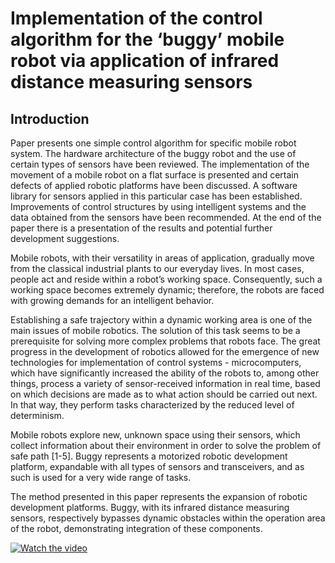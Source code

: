 Implementation of the control algorithm for the ‘buggy’ mobile robot via application of infrared distance measuring sensors
=======================
## Introduction
Paper presents one simple control algorithm for specific mobile robot system. The hardware architecture of the buggy robot and the use of certain types of sensors have been reviewed. The implementation of the movement of a mobile robot on a flat surface is presented and certain defects of applied robotic platforms have been discussed. A software library for sensors applied in this particular case has been established. Improvements of control structures by using intelligent systems and the data obtained from the sensors have been recommended. At the end of the paper there is a presentation of the results and potential further development suggestions.

Mobile robots, with their versatility in areas of application, gradually move from the classical industrial plants to our everyday lives. In most cases, people act and reside within a robot’s working space. Consequently, such a working space becomes extremely dynamic; therefore, the robots are faced with growing demands for an intelligent behavior.

Establishing a safe trajectory within a dynamic working area is one of the main issues of mobile robotics. The solution of this task seems to be a prerequisite for solving more complex problems that robots face. The great progress in the development of robotics allowed for the emergence of new technologies for implementation of control systems - microcomputers, which have significantly increased the ability of the robots to, among other things, process a variety of sensor-received information in real time, based on which decisions are made as to what action should be carried out next. In that way, they perform tasks characterized by the reduced level of determinism.

Mobile robots explore new, unknown space using their sensors, which collect information about their environment in order to solve the problem of safe path [1-5]. Buggy represents a motorized robotic development platform, expandable with all types of sensors and transceivers, and as such is used for a very wide range of tasks.

The method presented in this paper represents the expansion of robotic development platforms. Buggy, with its infrared distance measuring sensors, respectively bypasses dynamic obstacles within the operation area of the robot, demonstrating integration of these components.

[![Watch the video](https://raw.github.com/GabLeRoux/WebMole/master/ressources/WebMole_Youtube_Video.png)](https://www.youtube.com/watch?v=JShJBjiNkRI)
